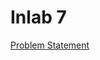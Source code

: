# Inlab 7

[Problem Statement](https://docs.google.com/document/d/e/2PACX-1vS0vOloa6nGMBxgHdaW_SjVSlnqt8wJxvPm9PtIgjU7Vo1aa-ppYK0piYUAM9lokRWq4dbVHeuNjfDf/pub)
